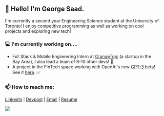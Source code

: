 ## 👋 Hello! I'm George Saad.

I'm currently a second year Engineering Science student at the University of Toronto! I enjoy competitive programming as well as working on cool projects and exploring new tech!

### 💻 I'm currently working on....
- Full Stack & Mobile Engineering Intern at [OrangeTopi](https://orangetopi.com "OrangeTopi") (a startup in the Bay Area), I also lead a team of 8-10 other devs! 📱
- A project in the FinTech space working with OpenAI's new [GPT-3](https://beta.openai.com/ "GPT-3") beta! See it [here](https://twitter.com/gkysaad/status/1285717081074409476). 📈

### 📫 How to reach me: 
[LinkedIn](https://www.linkedin.com/in/gkysaad/ "LinkedIn") | [Devpost](https://devpost.com/gkysaad "Devpost") | [Email](mailto:g.saad@mail.utoronto.ca "Email") | [Resume](https://georgesaad.me/George's%20Resume.pdf "Resume")

![](https://komarev.com/ghpvc/?username=gkysaad)
